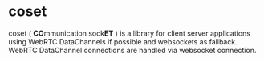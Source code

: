 # coset

coset ( **CO**mmunication sock**ET** ) is a library for client server applications using WebRTC DataChannels if possible and websockets as fallback. WebRTC DataChannel connections are handled via websocket connection.
